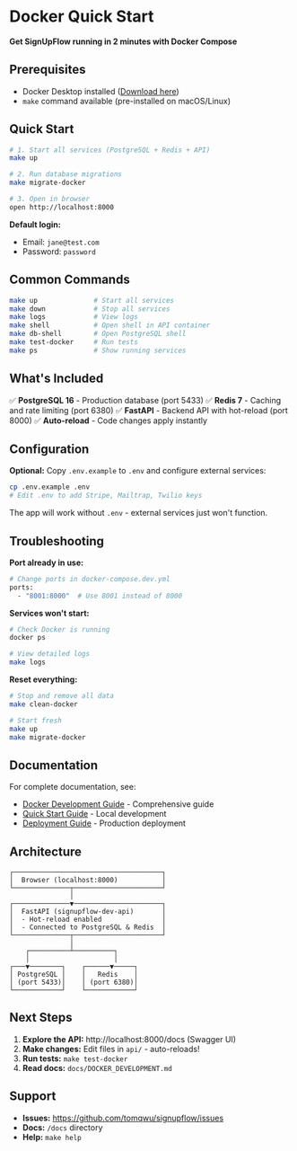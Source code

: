 # Docker Quick Start

**Get SignUpFlow running in 2 minutes with Docker Compose**

## Prerequisites

- Docker Desktop installed ([Download here](https://www.docker.com/products/docker-desktop/))
- `make` command available (pre-installed on macOS/Linux)

## Quick Start

```bash
# 1. Start all services (PostgreSQL + Redis + API)
make up

# 2. Run database migrations
make migrate-docker

# 3. Open in browser
open http://localhost:8000
```

**Default login:**
- Email: `jane@test.com`
- Password: `password`

## Common Commands

```bash
make up              # Start all services
make down            # Stop all services
make logs            # View logs
make shell           # Open shell in API container
make db-shell        # Open PostgreSQL shell
make test-docker     # Run tests
make ps              # Show running services
```

## What's Included

✅ **PostgreSQL 16** - Production database (port 5433)
✅ **Redis 7** - Caching and rate limiting (port 6380)
✅ **FastAPI** - Backend API with hot-reload (port 8000)
✅ **Auto-reload** - Code changes apply instantly

## Configuration

**Optional:** Copy `.env.example` to `.env` and configure external services:

```bash
cp .env.example .env
# Edit .env to add Stripe, Mailtrap, Twilio keys
```

The app will work without `.env` - external services just won't function.

## Troubleshooting

**Port already in use:**
```bash
# Change ports in docker-compose.dev.yml
ports:
  - "8001:8000"  # Use 8001 instead of 8000
```

**Services won't start:**
```bash
# Check Docker is running
docker ps

# View detailed logs
make logs
```

**Reset everything:**
```bash
# Stop and remove all data
make clean-docker

# Start fresh
make up
make migrate-docker
```

## Documentation

For complete documentation, see:
- [Docker Development Guide](docs/DOCKER_DEVELOPMENT.md) - Comprehensive guide
- [Quick Start Guide](docs/QUICK_START.md) - Local development
- [Deployment Guide](docs/DEPLOYMENT.md) - Production deployment

## Architecture

```
┌─────────────────────────────────────┐
│  Browser (localhost:8000)           │
└──────────────┬──────────────────────┘
               │
┌──────────────▼──────────────────────┐
│  FastAPI (signupflow-dev-api)       │
│  - Hot-reload enabled               │
│  - Connected to PostgreSQL & Redis  │
└──────────────┬──────────────────────┘
               │
    ┌──────────┴──────────┐
    │                     │
┌───▼────────┐    ┌──────▼─────┐
│ PostgreSQL │    │   Redis    │
│ (port 5433)│    │ (port 6380)│
└────────────┘    └────────────┘
```

## Next Steps

1. **Explore the API:** http://localhost:8000/docs (Swagger UI)
2. **Make changes:** Edit files in `api/` - auto-reloads!
3. **Run tests:** `make test-docker`
4. **Read docs:** `docs/DOCKER_DEVELOPMENT.md`

## Support

- **Issues:** https://github.com/tomqwu/signupflow/issues
- **Docs:** `/docs` directory
- **Help:** `make help`
